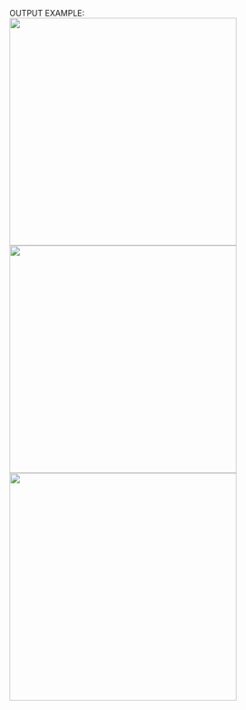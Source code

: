 OUTPUT EXAMPLE: <br />
<img src="https://i.ibb.co/2sH2GnR/1.png" width="400" height="400" />
<img src="https://i.ibb.co/dPhbGbP/2.png" width="400" height="400" />
<img src="https://i.ibb.co/gd6Myby/3.png" width="400" height="400" />
